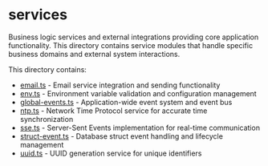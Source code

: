 # services

Business logic services and external integrations providing core application functionality. This directory contains service modules that handle specific business domains and external system interactions.

This directory contains:

- [email.ts](src/lib/server/services/email.ts) - Email service integration and sending functionality
- [env.ts](src/lib/server/services/env.ts) - Environment variable validation and configuration management
- [global-events.ts](src/lib/server/services/global-events.ts) - Application-wide event system and event bus
- [ntp.ts](src/lib/server/services/ntp.ts) - Network Time Protocol service for accurate time synchronization
- [sse.ts](src/lib/server/services/sse.ts) - Server-Sent Events implementation for real-time communication
- [struct-event.ts](src/lib/server/services/struct-event.ts) - Database struct event handling and lifecycle management
- [uuid.ts](src/lib/server/services/uuid.ts) - UUID generation service for unique identifiers
